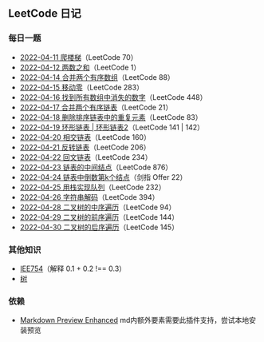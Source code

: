## LeetCode 日记

### 每日一题

- [2022-04-11 爬楼梯](/daily/2022-04-11.md)（LeetCode 70）
- [2022-04-12 两数之和](/daily/2022-04-12.md)（LeetCode 1）
- [2022-04-14 合并两个有序数组](/daily/2022-04-14.md)（LeetCode 88）
- [2022-04-15 移动零](/daily/2022-04-15.md)（LeetCode 283）
- [2022-04-16 找到所有数组中消失的数字](/daily/2022-04-16.md)（LeetCode 448）
- [2022-04-17 合并两个有序链表](/daily/2022-04-17.md)（LeetCode 21）
- [2022-04-18 删除排序链表中的重复元素](/daily/2022-04-18.md)（LeetCode 83）
- [2022-04-19 环形链表 | 环形链表2](/daily/2022-04-19.md)（LeetCode 141 | 142）
- [2022-04-20 相交链表](/daily/2022-04-20.md)（LeetCode 160）
- [2022-04-21 反转链表](/daily/2022-04-21.md)（LeetCode 206）
- [2022-04-22 回文链表](/daily/2022-04-22.md)（LeetCode 234）
- [2022-04-23 链表的中间结点](/daily/2022-04-23.md)（LeetCode 876）
- [2022-04-24 链表中倒数第k个结点](/daily/2022-04-24.md)（剑指 Offer 22）
- [2022-04-25 用栈实现队列](/daily/2022-04-25.md)（LeetCode 232）
- [2022-04-26 字符串解码](/daily/2022-04-26.md)（LeetCode 394）
- [2022-04-28 二叉树的中序遍历](/daily/2022-04-28.md)（LeetCode 94）
- [2022-04-29 二叉树的前序遍历](/daily/2022-04-29.md)（LeetCode 144）
- [2022-04-30 二叉树的后序遍历](/daily/2022-04-30.md)（LeetCode 145）

 <!-- ### 类型分类

#### 递归

- [2022-04-11 爬楼梯](/daily/2022-04-11.md)（LeetCode 70）

#### 数组

- [2022-04-12 两数之和](/daily/2022-04-12.md)（LeetCode 1）
- [2022-04-14 合并两个有序数组](/daily/2022-04-14.md)（LeetCode 88） 
- [2022-04-15 移动零](/daily//2022-04-15.md)（LeetCode 283） 
- [2022-04-16 找到所有数组中消失的数字](/daily/2022-04-16.md)（LeetCode 448）-->

<!-- #### 链表

- [2022-04-17 合并两个有序链表](/daily/2022-04-17.md)（LeetCode 21） 
- [2022-04-18 删除排序链表中的重复元素](/daily/2022-04-18.md)（LeetCode 83）
- [2022-04-19 环形链表 | 环形链表2](/daily/2022-04-19.md)（LeetCode 141 | 142）
- [2022-04-20 相交链表](/daily/2022-04-20.md)（LeetCode 160）- [2022-04-21 反转链表](/daily/2022-04-21.md)（LeetCode 206）
- [2022-04-22 回文链表](/daily/2022-04-22.md)（LeetCode 234）
- [2022-04-23 链表的中间结点](/daily/2022-04-23.md)（LeetCode 876）-->

<!-- #### 栈与队列
- [2022-04-25 用栈实现队列](/daily/2022-04-25.md)（LeetCode 232） 
- [2022-04-26 字符串解码](/daily/2022-04-26.md)（LeetCode 394）-->

<!-- #### 树
- [2022-04-28 二叉树的中序遍历](/daily/2022-04-28.md)（LeetCode 94）
- [2022-04-29 二叉树的前序遍历](/daily/2022-04-29.md)（LeetCode 144）
- [2022-04-30 二叉树的后序遍历](/daily/2022-04-30.md)（LeetCode 145）-->

### 其他知识

- [IEE754](/other/IEEE754.md)（解释 0.1 + 0.2 !== 0.3）
- [树](/other/Tree.md)

### 依赖

- [Markdown Preview Enhanced](https://shd101wyy.github.io/markdown-preview-enhanced/#/) md内额外要素需要此插件支持，尝试本地安装预览
